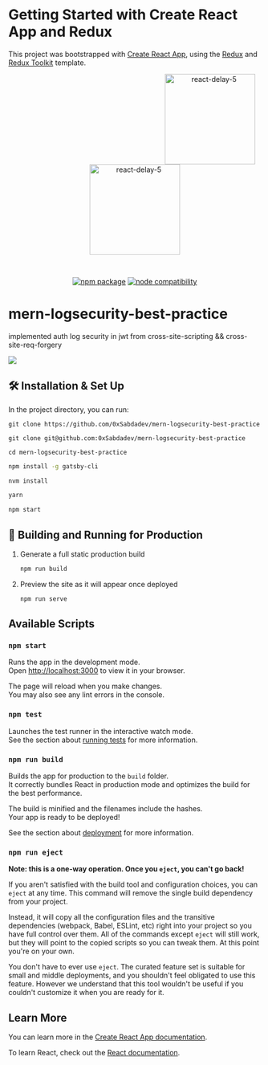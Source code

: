 # Getting Started with Create React App and Redux

This project was bootstrapped with [Create React App](https://github.com/facebook/create-react-app), using the [Redux](https://redux.js.org/) and [Redux Toolkit](https://redux-toolkit.js.org/) template.

<p align="center">
   <svg>
  <img width="180" src="https://i.ibb.co/g7tvf0Z/giphy.gif" alt="react-delay-5" />
    <img width="180" src="https://media.giphy.com/media/kdFc8fubgS31b8DsVu/giphy.gif" alt="react-delay-5" />
 </svg>
</p>
<br/>
<p align="center">
  <a href="https://npmjs.com/package/vite"><img src="https://img.shields.io/npm/v/vite.svg" alt="npm package"></a>
  <a href="https://nodejs.org/en/about/releases/"><img src="https://img.shields.io/node/v/vite.svg" alt="node compatibility"></a>
</p>

# mern-logsecurity-best-practice

implemented auth log security in jwt from cross-site-scripting && cross-site-req-forgery <br/>

<img src='https://github.com/0xSabdadev/mern-logsecurity-best-practice/blob/master/src/images/demo.png'>

## 🛠 Installation & Set Up

In the project directory, you can run:

```
git clone https://github.com/0xSabdadev/mern-logsecurity-best-practice
```

```
git clone git@github.com:0xSabdadev/mern-logsecurity-best-practice
```

```
cd mern-logsecurity-best-practice
```

```sh
npm install -g gatsby-cli
```

```sh
nvm install
```

```sh
yarn
```

```sh
npm start
```

## 🚀 Building and Running for Production

1. Generate a full static production build

   ```sh
   npm run build
   ```

1. Preview the site as it will appear once deployed

   ```sh
   npm run serve
   ```

## Available Scripts

### `npm start`

Runs the app in the development mode.\
Open [http://localhost:3000](http://localhost:3000) to view it in your browser.

The page will reload when you make changes.\
You may also see any lint errors in the console.

### `npm test`

Launches the test runner in the interactive watch mode.\
See the section about [running tests](https://facebook.github.io/create-react-app/docs/running-tests) for more information.

### `npm run build`

Builds the app for production to the `build` folder.\
It correctly bundles React in production mode and optimizes the build for the best performance.

The build is minified and the filenames include the hashes.\
Your app is ready to be deployed!

See the section about [deployment](https://facebook.github.io/create-react-app/docs/deployment) for more information.

### `npm run eject`

**Note: this is a one-way operation. Once you `eject`, you can't go back!**

If you aren't satisfied with the build tool and configuration choices, you can `eject` at any time. This command will remove the single build dependency from your project.

Instead, it will copy all the configuration files and the transitive dependencies (webpack, Babel, ESLint, etc) right into your project so you have full control over them. All of the commands except `eject` will still work, but they will point to the copied scripts so you can tweak them. At this point you're on your own.

You don't have to ever use `eject`. The curated feature set is suitable for small and middle deployments, and you shouldn't feel obligated to use this feature. However we understand that this tool wouldn't be useful if you couldn't customize it when you are ready for it.

## Learn More

You can learn more in the [Create React App documentation](https://facebook.github.io/create-react-app/docs/getting-started).

To learn React, check out the [React documentation](https://reactjs.org/).
